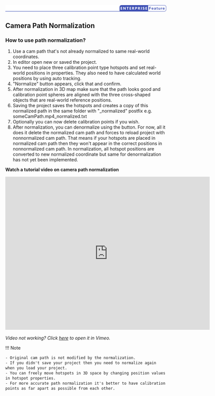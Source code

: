 ![Enterprise feature](../img/enterprise_feature.png)

## Camera Path Normalization

### How to use path normalization? 

1.    Use a cam path that's not already normalized to same real-world coordinates.
2.    In editor open new or saved the project.
3.    You need to place three calibration point type hotspots and set real-world positions in properties. They also need to have calculated world positions by using auto tracking.
4.    "Normalize" button appears, click that and confirm.
5.    After normalization in 3D map make sure that the path looks good and calibration point spheres are aligned with the three cross-shaped objects that are real-world reference positions.
6.    Saving the project saves the hotspots and creates a copy of this normalized path in the same folder with "_normalized" postfix e.g. someCamPath.mp4_normalized.txt
7.    Optionally you can now delete calibration points if you wish.
8.    After normalization, you can denormalize using the button. For now, all it does it delete the normalized cam path and forces to reload project with nonnormalized cam path. That means if your hotspots are placed in normalized cam path then they won't appear in the correct positions in nonnormalized cam path. In normalization, all hotspot positions are converted to new normalized coordinate but same for denormalization has not yet been implemented.


**Watch a tutorial video on camera path normalization**

<iframe src="https://vimeo.com/283704649/bba2c9e5d4" width="640" height="480" frameborder="0" webkitallowfullscreen mozallowfullscreen allowfullscreen></iframe>

*Video not working? Click [here](https://vimeo.com/283704649/bba2c9e5d4) to open it in Vimeo.*

!!! Note

    - Original cam path is not modified by the normalization.
    - If you didn't save your project then you need to normalize again when you load your project.
    - You can freely move hotspots in 3D space by changing position values in hotspot properties.
    - For more accurate path normalization it's better to have calibration points as far apart as possible from each other.